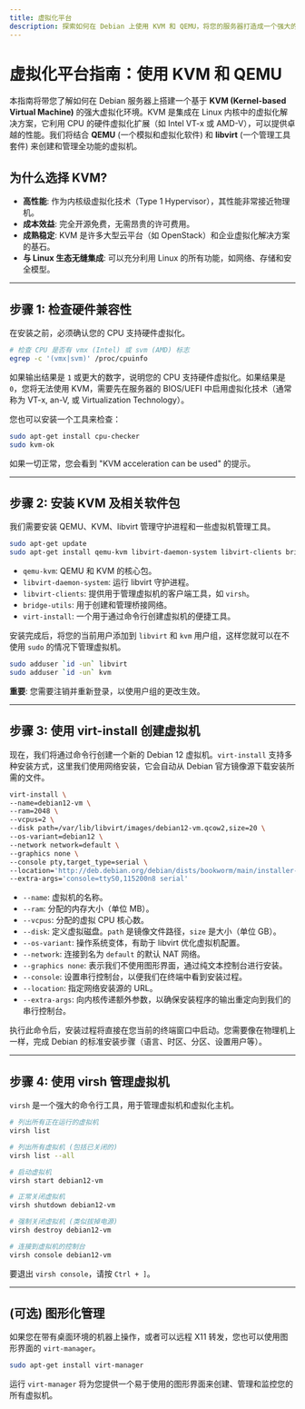 ```yaml
---
title: 虚拟化平台
description: 探索如何在 Debian 上使用 KVM 和 QEMU，将您的服务器打造成一个强大的虚拟化主机来运行多个虚拟机。
---
```


# 虚拟化平台指南：使用 KVM 和 QEMU

本指南将带您了解如何在 Debian 服务器上搭建一个基于 **KVM (Kernel-based Virtual Machine)** 的强大虚拟化环境。KVM 是集成在 Linux 内核中的虚拟化解决方案，它利用 CPU 的硬件虚拟化扩展（如 Intel VT-x 或 AMD-V），可以提供卓越的性能。我们将结合 **QEMU** (一个模拟和虚拟化软件) 和 **libvirt** (一个管理工具套件) 来创建和管理全功能的虚拟机。

## 为什么选择 KVM?

- **高性能**: 作为内核级虚拟化技术（Type 1 Hypervisor），其性能非常接近物理机。
- **成本效益**: 完全开源免费，无需昂贵的许可费用。
- **成熟稳定**: KVM 是许多大型云平台（如 OpenStack）和企业虚拟化解决方案的基石。
- **与 Linux 生态无缝集成**: 可以充分利用 Linux 的所有功能，如网络、存储和安全模型。

---

## 步骤 1: 检查硬件兼容性

在安装之前，必须确认您的 CPU 支持硬件虚拟化。

```bash
# 检查 CPU 是否有 vmx (Intel) 或 svm (AMD) 标志
egrep -c '(vmx|svm)' /proc/cpuinfo
```
如果输出结果是 `1` 或更大的数字，说明您的 CPU 支持硬件虚拟化。如果结果是 `0`，您将无法使用 KVM，需要先在服务器的 BIOS/UEFI 中启用虚拟化技术（通常称为 VT-x, an-V, 或 Virtualization Technology）。

您也可以安装一个工具来检查：
```bash
sudo apt-get install cpu-checker
sudo kvm-ok
```
如果一切正常，您会看到 "KVM acceleration can be used" 的提示。

---

## 步骤 2: 安装 KVM 及相关软件包

我们需要安装 QEMU、KVM、libvirt 管理守护进程和一些虚拟机管理工具。

```bash
sudo apt-get update
sudo apt-get install qemu-kvm libvirt-daemon-system libvirt-clients bridge-utils virt-install
```
- `qemu-kvm`: QEMU 和 KVM 的核心包。
- `libvirt-daemon-system`: 运行 libvirt 守护进程。
- `libvirt-clients`: 提供用于管理虚拟机的客户端工具，如 `virsh`。
- `bridge-utils`: 用于创建和管理桥接网络。
- `virt-install`: 一个用于通过命令行创建虚拟机的便捷工具。

安装完成后，将您的当前用户添加到 `libvirt` 和 `kvm` 用户组，这样您就可以在不使用 `sudo` 的情况下管理虚拟机。

```bash
sudo adduser `id -un` libvirt
sudo adduser `id -un` kvm
```
**重要**: 您需要注销并重新登录，以使用户组的更改生效。

---

## 步骤 3: 使用 virt-install 创建虚拟机

现在，我们将通过命令行创建一个新的 Debian 12 虚拟机。`virt-install` 支持多种安装方式，这里我们使用网络安装，它会自动从 Debian 官方镜像源下载安装所需的文件。

```bash
virt-install \
--name=debian12-vm \
--ram=2048 \
--vcpus=2 \
--disk path=/var/lib/libvirt/images/debian12-vm.qcow2,size=20 \
--os-variant=debian12 \
--network network=default \
--graphics none \
--console pty,target_type=serial \
--location='http://deb.debian.org/debian/dists/bookworm/main/installer-amd64/' \
--extra-args='console=ttyS0,115200n8 serial'
```

- `--name`: 虚拟机的名称。
- `--ram`: 分配的内存大小（单位 MB）。
- `--vcpus`: 分配的虚拟 CPU 核心数。
- `--disk`: 定义虚拟磁盘。`path` 是镜像文件路径，`size` 是大小（单位 GB）。
- `--os-variant`: 操作系统变体，有助于 libvirt 优化虚拟机配置。
- `--network`: 连接到名为 `default` 的默认 NAT 网络。
- `--graphics none`: 表示我们不使用图形界面，通过纯文本控制台进行安装。
- `--console`: 设置串行控制台，以便我们在终端中看到安装过程。
- `--location`: 指定网络安装源的 URL。
- `--extra-args`: 向内核传递额外参数，以确保安装程序的输出重定向到我们的串行控制台。

执行此命令后，安装过程将直接在您当前的终端窗口中启动。您需要像在物理机上一样，完成 Debian 的标准安装步骤（语言、时区、分区、设置用户等）。

---

## 步骤 4: 使用 virsh 管理虚拟机

`virsh` 是一个强大的命令行工具，用于管理虚拟机和虚拟化主机。

```bash
# 列出所有正在运行的虚拟机
virsh list

# 列出所有虚拟机 (包括已关闭的)
virsh list --all

# 启动虚拟机
virsh start debian12-vm

# 正常关闭虚拟机
virsh shutdown debian12-vm

# 强制关闭虚拟机 (类似拔掉电源)
virsh destroy debian12-vm

# 连接到虚拟机的控制台
virsh console debian12-vm
```
要退出 `virsh console`，请按 `Ctrl + ]`。

---

## (可选) 图形化管理

如果您在带有桌面环境的机器上操作，或者可以远程 X11 转发，您也可以使用图形界面的 `virt-manager`。

```bash
sudo apt-get install virt-manager
```
运行 `virt-manager` 将为您提供一个易于使用的图形界面来创建、管理和监控您的所有虚拟机。 